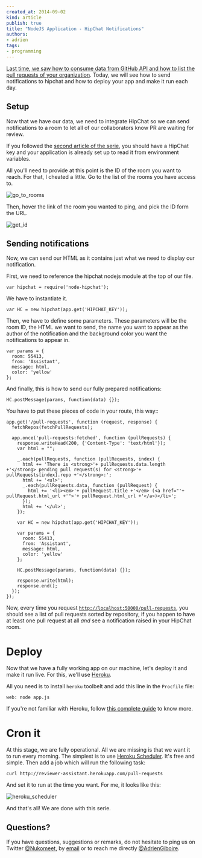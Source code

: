 ```yaml
---
created_at: 2014-09-02
kind: article
publish: true
title: "NodeJS Application - HipChat Notifications"
authors:
- adrien
tags:
- programming
---
```


[Last time, we saw how to consume data from GitHub API and how to list the pull requests of your organization](/2014/05/NodeJS_Requesting_APIs/). Today, we will see how to send notifications to hipchat and how to deploy your app and make it run each day.

## Setup

Now that we have our data, we need to integrate HipChat so we can send notifications to a room to let all of our collaborators know PR are waiting for review.

If you followed the [second article of the serie](/2014/05/NodeJS_Bootstrap/), you should have a HipChat key and your application is already set up to read it from environment variables.

All you'll need to provide at this point is the ID of the room you want to reach. For that, I cheated a little. Go to the list of the rooms you have access to.

![go_to_rooms](/assets/images/blog/nodejs-serie/go_to_rooms.jpg)

Then, hover the link of the room you wanted to ping, and pick the ID form the URL.

![get_id](/assets/images/blog/nodejs-serie/get_id.jpg)

## Sending notifications

Now, we can send our HTML as it contains just what we need to display our notification.

First, we need to reference the hipchat nodejs module at the top of our file.

```
var hipchat = require('node-hipchat');
```

We have to instantiate it.

```
var HC = new hipchat(app.get('HIPCHAT_KEY'));
```

Then, we have to define some parameters. These parameters will be the room ID, the HTML we want to send, the name you want to appear as the author of the notification and the background color you want the notifications to appear in.

```
var params = {
  room: 55413,
  from: 'Assistant',
  message: html,
  color: 'yellow'
};
```

And finally, this is how to send our fully prepared notifications:

```
HC.postMessage(params, function(data) {});
```

You have to put these pieces of code in your route, this way::

```
app.get('/pull-requests', function (request, response) {
  fetchRepos(fetchPullRequests);

  app.once('pull-requests:fetched', function (pullRequests) {
    response.writeHead(200, {'Content-Type': 'text/html'});
    var html = "";

    _.each(pullRequests, function (pullRequests, index) {
      html += 'There is <strong>'+ pullRequests.data.length +'</strong> pending pull request(s) for <strong>'+ pullRequests[index].repo +'</strong>:';
      html += '<ul>';
      _.each(pullRequests.data, function (pullRequest) {
        html += '<li><em>'+ pullRequest.title +'</em> (<a href="'+ pullRequest.html_url +'">'+ pullRequest.html_url +'</a>)</li>';
      });
      html += '</ul>';
    });

    var HC = new hipchat(app.get('HIPCHAT_KEY'));

    var params = {
      room: 55413,
      from: 'Assistant',
      message: html,
      color: 'yellow'
    };

    HC.postMessage(params, function(data) {});

    response.write(html);
    response.end();
  });
});
```

Now, every time you request [`http://localhost:50000/pull-requests`](http://localhost:50000/pull-requests), you should see a list of pull requests sorted by repository, if you happen to have at least one pull request at all *and* see a notification raised in your HipChat room.

# Deploy

Now that we have a fully working app on our machine, let's deploy it and make it run live. For this, we'll use [Heroku](https://www.heroku.com/).

All you need is to install `heroku` toolbelt and add this line in the `Procfile` file:

```
web: node app.js
```

If you're not familiar with Heroku, follow [this complete guide](https://devcenter.heroku.com/articles/getting-started-with-nodejs#introduction) to know more.

# Cron it

At this stage, we are fully operational. All we are missing is that we want it to run every morning. The simplest is to use [Heroku Scheduler](https://addons.heroku.com/scheduler). It's free and simple. Then add a job which will run the following task:

```
curl http://reviewer-assistant.herokuapp.com/pull-requests
```

And set it to run at the time you want. For me, it looks like this:

![heroku_scheduler](/assets/images/blog/nodejs-serie/heroku_scheduler.png)

And that's all! We are done with this serie.

## Questions?

If you have questions, suggestions or remarks, do not hesitate to ping us on Twitter [@Nukomeet](https://twitter.com/nukomeet), by [email](mailto:bonjour+blog@nukomeet.com) or to reach me directly [@AdrienGiboire](https://twitter.com/adriengiboire).
